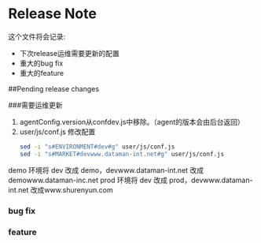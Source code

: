 Release Note
=============

这个文件将会记录:

- 下次release运维需要更新的配置
- 重大的bug fix
- 重大的feature

##Pending release changes

###需要运维更新

1. agentConfig.version从confdev.js中移除。（agent的版本会由后台返回）
2. user/js/conf.js 修改配置
   ```bash
   sed -i "s#ENVIRONMENT#dev#g" user/js/conf.js
   sed -i "s#MARKET#devwww.dataman-int.net#g" user/js/conf.js
   ```
demo 环境将 dev 改成 demo，devwww.dataman-int.net 改成demowww.dataman-inc.net
prod 环境将 dev 改成 prod，devwww.dataman-int.net 改成www.shurenyun.com


### bug fix


### feature

